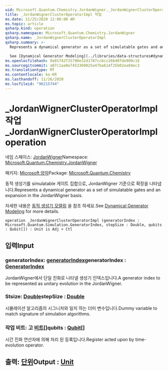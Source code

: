 ```yaml
---
uid: Microsoft.Quantum.Chemistry.JordanWigner._JordanWignerClusterOperatorImpl
title: _JordanWignerClusterOperatorImpl 작업
ms.date: 11/25/2020 12:00:00 AM
ms.topic: article
qsharp.kind: operation
qsharp.namespace: Microsoft.Quantum.Chemistry.JordanWigner
qsharp.name: _JordanWignerClusterOperatorImpl
qsharp.summary: >-
  Represents a dynamical generator as a set of simulatable gates and an expansion in the JordanWigner basis.

  See [Dynamical Generator Modeling](../libraries/data-structures#dynamical-generator-modeling) for more details.
ms.openlocfilehash: 9a01742f25790e32d1787cc6cc266407de909c16
ms.sourcegitcommit: a87c1aa8e7453360025e47ba614f25b02ea84ec3
ms.translationtype: MT
ms.contentlocale: ko-KR
ms.lasthandoff: 11/26/2020
ms.locfileid: "96215744"
---
```

# <a name="_jordanwignerclusteroperatorimpl-operation"></a><span data-ttu-id="bd095-102">_JordanWignerClusterOperatorImpl 작업</span><span class="sxs-lookup"><span data-stu-id="bd095-102">_JordanWignerClusterOperatorImpl operation</span></span>

<span data-ttu-id="bd095-103">네임 스페이스: [JordanWigner](xref:Microsoft.Quantum.Chemistry.JordanWigner)</span><span class="sxs-lookup"><span data-stu-id="bd095-103">Namespace: [Microsoft.Quantum.Chemistry.JordanWigner](xref:Microsoft.Quantum.Chemistry.JordanWigner)</span></span>

<span data-ttu-id="bd095-104">패키지: [Microsoft 양자](https://nuget.org/packages/Microsoft.Quantum.Chemistry)</span><span class="sxs-lookup"><span data-stu-id="bd095-104">Package: [Microsoft.Quantum.Chemistry](https://nuget.org/packages/Microsoft.Quantum.Chemistry)</span></span>


<span data-ttu-id="bd095-105">동적 생성기를 simulatable 게이트 집합으로, JordanWigner 기준으로 확장을 나타냅니다.</span><span class="sxs-lookup"><span data-stu-id="bd095-105">Represents a dynamical generator as a set of simulatable gates and an expansion in the JordanWigner basis.</span></span>

<span data-ttu-id="bd095-106">자세한 내용은 [동적 생성기 모델링](../libraries/data-structures#dynamical-generator-modeling) 을 참조 하세요.</span><span class="sxs-lookup"><span data-stu-id="bd095-106">See [Dynamical Generator Modeling](../libraries/data-structures#dynamical-generator-modeling) for more details.</span></span>

```qsharp
operation _JordanWignerClusterOperatorImpl (generatorIndex : Microsoft.Quantum.Simulation.GeneratorIndex, stepSize : Double, qubits : Qubit[]) : Unit is Adj + Ctl
```


## <a name="input"></a><span data-ttu-id="bd095-107">입력</span><span class="sxs-lookup"><span data-stu-id="bd095-107">Input</span></span>

### <a name="generatorindex--generatorindex"></a><span data-ttu-id="bd095-108">generatorIndex: [generatorIndex](xref:Microsoft.Quantum.Simulation.GeneratorIndex)</span><span class="sxs-lookup"><span data-stu-id="bd095-108">generatorIndex : [GeneratorIndex](xref:Microsoft.Quantum.Simulation.GeneratorIndex)</span></span>

<span data-ttu-id="bd095-109">JordanWigner에서 단일 진화로 나타낼 생성기 인덱스입니다.</span><span class="sxs-lookup"><span data-stu-id="bd095-109">A generator index to be represented as unitary evolution in the JordanWigner.</span></span>


### <a name="stepsize--double"></a><span data-ttu-id="bd095-110">Stsize: [Double](xref:microsoft.quantum.lang-ref.double)</span><span class="sxs-lookup"><span data-stu-id="bd095-110">stepSize : [Double](xref:microsoft.quantum.lang-ref.double)</span></span>

<span data-ttu-id="bd095-111">시뮬레이션 알고리즘의 시그니처와 일치 하는 더미 변수입니다.</span><span class="sxs-lookup"><span data-stu-id="bd095-111">Dummy variable to match signature of simulation algorithms.</span></span>


### <a name="qubits--qubit"></a><span data-ttu-id="bd095-112">작업 비트: 고 [비트](xref:microsoft.quantum.lang-ref.qubit)[]</span><span class="sxs-lookup"><span data-stu-id="bd095-112">qubits : [Qubit](xref:microsoft.quantum.lang-ref.qubit)[]</span></span>

<span data-ttu-id="bd095-113">시간 진화 연산자에 의해 처리 된 등록입니다.</span><span class="sxs-lookup"><span data-stu-id="bd095-113">Register acted upon by time-evolution operator.</span></span>



## <a name="output--unit"></a><span data-ttu-id="bd095-114">출력: [단위](xref:microsoft.quantum.lang-ref.unit)</span><span class="sxs-lookup"><span data-stu-id="bd095-114">Output : [Unit](xref:microsoft.quantum.lang-ref.unit)</span></span>


